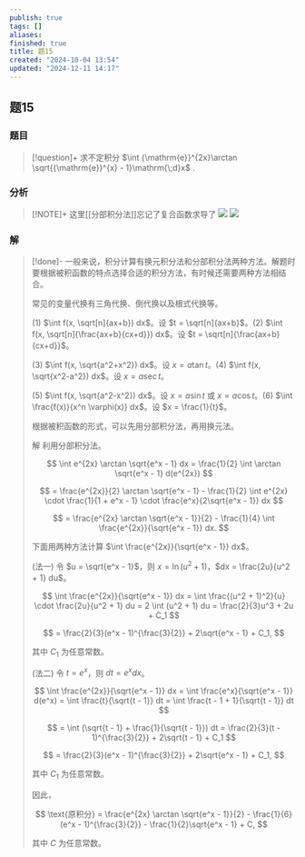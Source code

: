 ```yaml
---
publish: true
tags: []
aliases: 
finished: true
title: 题15
created: "2024-10-04 13:54"
updated: "2024-12-11 14:17"
---
```

## 题15
### 题目
> [!question]+
> 求不定积分 $\int {\mathrm{e}}^{2x}\arctan \sqrt{{\mathrm{e}}^{x} - 1}\mathrm{\;d}x$ .
### 分析
> [!NOTE]+
> 这里[[分部积分法]]忘记了复合函数求导了
> ![](https://img.hwenyi.live/202412112120710.webp)
> ![](https://img.hwenyi.live/202412112217843.webp)
### 解
> [!done]-
> 一般来说，积分计算有换元积分法和分部积分法两种方法。解题时要根据被积函数的特点选择合适的积分方法，有时候还需要两种方法相结合。
> 
> 常见的变量代换有三角代换、倒代换以及根式代换等。
> 
> (1) $\int f(x, \sqrt[n]{ax+b}) dx$。设 $t = \sqrt[n]{ax+b}$。(2) $\int f(x, \sqrt[n]{\frac{ax+b}{cx+d}}) dx$。设 $t = \sqrt[n]{\frac{ax+b}{cx+d}}$。
> 
> (3) $\int f(x, \sqrt{a^2+x^2}) dx$。设 $x = a\tan t$。(4) $\int f(x, \sqrt{x^2-a^2}) dx$。设 $x = a\sec t$。
> 
> (5) $\int f(x, \sqrt{a^2-x^2}) dx$。设 $x = a\sin t$ 或 $x = a\cos t$。(6) $\int \frac{f(x)}{x^n \varphi(x)} dx$。设 $x = \frac{1}{t}$。
> 
> 根据被积函数的形式，可以先用分部积分法，再用换元法。
> 
> 解 利用分部积分法。
> 
> $$
> \int e^{2x} \arctan \sqrt{e^x - 1} dx = \frac{1}{2} \int \arctan \sqrt{e^x - 1} d(e^{2x})
> $$
> 
> $$
> = \frac{e^{2x}}{2} \arctan \sqrt{e^x - 1} - \frac{1}{2} \int e^{2x} \cdot \frac{1}{1 + e^x - 1} \cdot \frac{e^x}{2\sqrt{e^x - 1}} dx
> $$
> 
> $$
> = \frac{e^{2x} \arctan \sqrt{e^x - 1}}{2} - \frac{1}{4} \int \frac{e^{2x}}{\sqrt{e^x - 1}} dx.
> $$
> 
> 下面用两种方法计算 $\int \frac{e^{2x}}{\sqrt{e^x - 1}} dx$。
> 
> (法一) 令 $u = \sqrt{e^x - 1}$，则 $x = \ln(u^2 + 1)$，$dx = \frac{2u}{u^2 + 1} du$。
> 
> $$
> \int \frac{e^{2x}}{\sqrt{e^x - 1}} dx = \int \frac{(u^2 + 1)^2}{u} \cdot \frac{2u}{u^2 + 1} du = 2 \int (u^2 + 1) du = \frac{2}{3}u^3 + 2u + C_1
> $$
> 
> $$
> = \frac{2}{3}(e^x - 1)^{\frac{3}{2}} + 2\sqrt{e^x - 1} + C_1,
> $$
> 
> 其中 $C_1$ 为任意常数。
> 
> (法二) 令 $t = e^x$，则 $dt = e^x dx$。
> 
> $$
> \int \frac{e^{2x}}{\sqrt{e^x - 1}} dx = \int \frac{e^x}{\sqrt{e^x - 1}} d(e^x) = \int \frac{t}{\sqrt{t - 1}} dt = \int \frac{t - 1 + 1}{\sqrt{t - 1}} dt
> $$
> 
> $$
> = \int (\sqrt{t - 1} + \frac{1}{\sqrt{t - 1}}) dt = \frac{2}{3}(t - 1)^{\frac{3}{2}} + 2\sqrt{t - 1} + C_1
> $$
> 
> $$
> = \frac{2}{3}(e^x - 1)^{\frac{3}{2}} + 2\sqrt{e^x - 1} + C_1,
> $$
> 
> 其中 $C_1$ 为任意常数。
> 
> 因此，
> 
> $$
> \text{原积分} = \frac{e^{2x} \arctan \sqrt{e^x - 1}}{2} - \frac{1}{6}(e^x - 1)^{\frac{3}{2}} - \frac{1}{2}\sqrt{e^x - 1} + C,
> $$
> 
> 其中 $C$ 为任意常数。